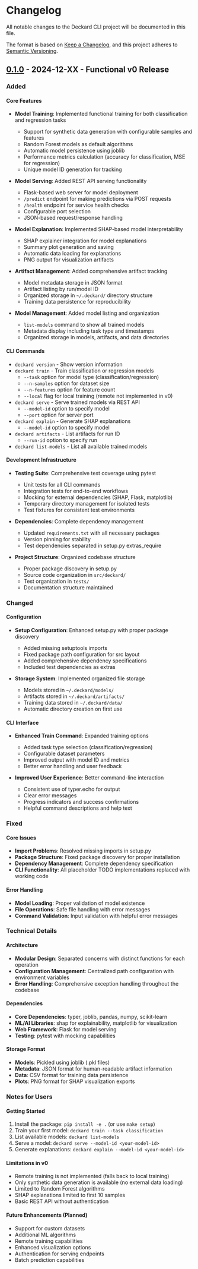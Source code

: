 # Changelog

All notable changes to the Deckard CLI project will be documented in this file.

The format is based on [Keep a Changelog](https://keepachangelog.com/en/1.0.0/),
and this project adheres to [Semantic Versioning](https://semver.org/spec/v2.0.0.html).

## [0.1.0] - 2024-12-XX - Functional v0 Release

### Added

#### Core Features
- **Model Training**: Implemented functional training for both classification and regression tasks
  - Support for synthetic data generation with configurable samples and features
  - Random Forest models as default algorithms
  - Automatic model persistence using joblib
  - Performance metrics calculation (accuracy for classification, MSE for regression)
  - Unique model ID generation for tracking

- **Model Serving**: Added REST API serving functionality
  - Flask-based web server for model deployment
  - `/predict` endpoint for making predictions via POST requests
  - `/health` endpoint for service health checks
  - Configurable port selection
  - JSON-based request/response handling

- **Model Explanation**: Implemented SHAP-based model interpretability
  - SHAP explainer integration for model explanations
  - Summary plot generation and saving
  - Automatic data loading for explanations
  - PNG output for visualization artifacts

- **Artifact Management**: Added comprehensive artifact tracking
  - Model metadata storage in JSON format
  - Artifact listing by run/model ID
  - Organized storage in `~/.deckard/` directory structure
  - Training data persistence for reproducibility

- **Model Management**: Added model listing and organization
  - `list-models` command to show all trained models
  - Metadata display including task type and timestamps
  - Organized storage in models, artifacts, and data directories

#### CLI Commands
- `deckard version` - Show version information
- `deckard train` - Train classification or regression models
  - `--task` option for model type (classification/regression)
  - `--n-samples` option for dataset size
  - `--n-features` option for feature count
  - `--local` flag for local training (remote not implemented in v0)
- `deckard serve` - Serve trained models via REST API
  - `--model-id` option to specify model
  - `--port` option for server port
- `deckard explain` - Generate SHAP explanations
  - `--model-id` option to specify model
- `deckard artifacts` - List artifacts for run ID
  - `--run-id` option to specify run
- `deckard list-models` - List all available trained models

#### Development Infrastructure
- **Testing Suite**: Comprehensive test coverage using pytest
  - Unit tests for all CLI commands
  - Integration tests for end-to-end workflows
  - Mocking for external dependencies (SHAP, Flask, matplotlib)
  - Temporary directory management for isolated tests
  - Test fixtures for consistent test environments

- **Dependencies**: Complete dependency management
  - Updated `requirements.txt` with all necessary packages
  - Version pinning for stability
  - Test dependencies separated in setup.py extras_require

- **Project Structure**: Organized codebase structure
  - Proper package discovery in setup.py
  - Source code organization in `src/deckard/`
  - Test organization in `tests/`
  - Documentation structure maintained

### Changed

#### Configuration
- **Setup Configuration**: Enhanced setup.py with proper package discovery
  - Added missing setuptools imports
  - Fixed package path configuration for src layout
  - Added comprehensive dependency specifications
  - Included test dependencies as extras

- **Storage System**: Implemented organized file storage
  - Models stored in `~/.deckard/models/`
  - Artifacts stored in `~/.deckard/artifacts/`
  - Training data stored in `~/.deckard/data/`
  - Automatic directory creation on first use

#### CLI Interface
- **Enhanced Train Command**: Expanded training options
  - Added task type selection (classification/regression)
  - Configurable dataset parameters
  - Improved output with model ID and metrics
  - Better error handling and user feedback

- **Improved User Experience**: Better command-line interaction
  - Consistent use of typer.echo for output
  - Clear error messages
  - Progress indicators and success confirmations
  - Helpful command descriptions and help text

### Fixed

#### Core Issues
- **Import Problems**: Resolved missing imports in setup.py
- **Package Structure**: Fixed package discovery for proper installation
- **Dependency Management**: Complete dependency specification
- **CLI Functionality**: All placeholder TODO implementations replaced with working code

#### Error Handling
- **Model Loading**: Proper validation of model existence
- **File Operations**: Safe file handling with error messages
- **Command Validation**: Input validation with helpful error messages

### Technical Details

#### Architecture
- **Modular Design**: Separated concerns with distinct functions for each operation
- **Configuration Management**: Centralized path configuration with environment variables
- **Error Handling**: Comprehensive exception handling throughout the codebase

#### Dependencies
- **Core Dependencies**: typer, joblib, pandas, numpy, scikit-learn
- **ML/AI Libraries**: shap for explainability, matplotlib for visualization
- **Web Framework**: Flask for model serving
- **Testing**: pytest with mocking capabilities

#### Storage Format
- **Models**: Pickled using joblib (.pkl files)
- **Metadata**: JSON format for human-readable artifact information
- **Data**: CSV format for training data persistence
- **Plots**: PNG format for SHAP visualization exports

### Notes for Users

#### Getting Started
1. Install the package: `pip install -e .` (or use `make setup`)
2. Train your first model: `deckard train --task classification`
3. List available models: `deckard list-models`
4. Serve a model: `deckard serve --model-id <your-model-id>`
5. Generate explanations: `deckard explain --model-id <your-model-id>`

#### Limitations in v0
- Remote training is not implemented (falls back to local training)
- Only synthetic data generation is available (no external data loading)
- Limited to Random Forest algorithms
- SHAP explanations limited to first 10 samples
- Basic REST API without authentication

#### Future Enhancements (Planned)
- Support for custom datasets
- Additional ML algorithms
- Remote training capabilities
- Enhanced visualization options
- Authentication for serving endpoints
- Batch prediction capabilities

[0.1.0]: https://github.com/marcostx/deckard/releases/tag/v0.1.0 
